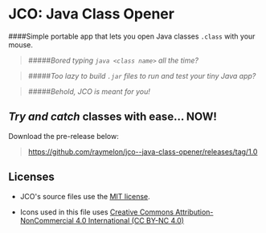 # JCO: Java Class Opener

####Simple portable app that lets you open Java classes `.class` with your mouse.
 
>#####*Bored typing `java <class name>` all the time?*

>#####*Too lazy to build `.jar` files to run and test your tiny Java app?*

>#####*Behold, JCO is meant for you!*

## *Try and catch* classes with ease... NOW!
Download the pre-release below:
> https://github.com/raymelon/jco--java-class-opener/releases/tag/1.0

## Licenses
- JCO's source files use the [MIT license](https://github.com/raymelon/jco--java-class-opener/blob/master/LICENSE.md). 

- Icons used in this file uses [Creative Commons Attribution-NonCommercial 4.0 International (CC BY-NC 4.0)](https://github.com/raymelon/jco--java-class-opener/blob/master/LICENSE-icons.md)
